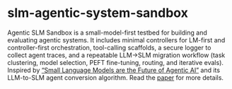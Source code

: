 # slm-agentic-system-sandbox
Agentic SLM Sandbox is a small-model-first testbed for building and evaluating agentic systems. It includes minimal controllers for LM-first and controller-first orchestration, tool-calling scaffolds, a secure logger to collect agent traces, and a repeatable LLM→SLM migration workflow (task clustering, model selection, PEFT fine-tuning, routing, and iterative evals). Inspired by [“Small Language Models are the Future of Agentic AI”](https://research.nvidia.com/labs/lpr/slm-agents/) and its LLM-to-SLM agent conversion algorithm. Read the [paper](https://arxiv.org/abs/2310.00932) for more details.